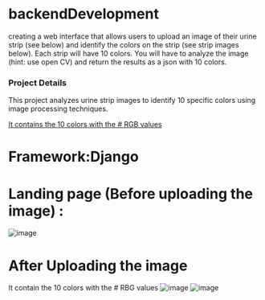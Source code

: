 # backendDevelopment

creating a web interface that allows users to upload an image of their urine strip (see below) and identify the colors on the strip (see strip images below). Each strip will have 10 colors. You will have to analyze the image (hint: use open CV) and return the results as a json with 10 colors.

### Project Details

This project analyzes urine strip images to identify 10 specific colors using image processing techniques.

<u>It contains the 10 colors with the # RGB values</u>

# Framework:Django

# Landing page (Before uploading the image) :
![image](https://github.com/rlvasavi/backendDevelopment/assets/109660775/b78e0b4a-c0e4-421e-a502-097b0735d441)

# After Uploading the image
It contain the 10 colors with the # RBG values
![image](https://github.com/rlvasavi/backendDevelopment/assets/109660775/20f29c5e-3b17-482e-9a03-f015669b380c)
![image](https://github.com/rlvasavi/backendDevelopment/assets/109660775/826d5bc1-0b7f-4758-a3d3-5bf36ff9f9cb)


